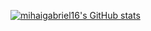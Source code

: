 [![mihaigabriel16's GitHub stats](https://github-readme-stats.vercel.app/api?username=mihaigabriel16&count_private=true&show_icons=true&theme=synthwave)](https://github.com/anuraghazra/github-readme-stats)
